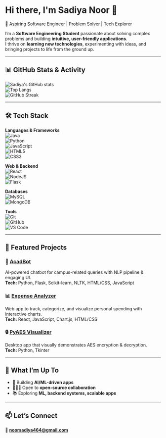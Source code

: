 # Hi there, I'm Sadiya Noor 👋
🚀 Aspiring Software Engineer | Problem Solver | Tech Explorer  

I’m a **Software Engineering Student** passionate about solving complex problems and building **intuitive, user-friendly applications**.  
I thrive on **learning new technologies**, experimenting with ideas, and bringing projects to life from the ground up.  

---

## 📊 GitHub Stats & Activity  

![Sadiya's GitHub stats](https://github-readme-stats.vercel.app/api?username=sadiya595&show_icons=true&theme=radical)  
![Top Langs](https://github-readme-stats.vercel.app/api/top-langs/?username=sadiya595&layout=compact&theme=radical)  
![GitHub Streak](https://streak-stats.demolab.com?user=sadiya595&theme=radical&hide_border=false)  

---

## 🛠️ Tech Stack  

**Languages & Frameworks**  
![Java](https://img.shields.io/badge/Java-ED8B00?style=for-the-badge&logo=java&logoColor=white)  
![Python](https://img.shields.io/badge/Python-3776AB?style=for-the-badge&logo=python&logoColor=white)  
![JavaScript](https://img.shields.io/badge/JavaScript-F7DF1E?style=for-the-badge&logo=javascript&logoColor=black)  
![HTML5](https://img.shields.io/badge/HTML5-E34F26?style=for-the-badge&logo=html5&logoColor=white)  
![CSS3](https://img.shields.io/badge/CSS3-1572B6?style=for-the-badge&logo=css3&logoColor=white)  

**Web & Backend**  
![React](https://img.shields.io/badge/React-20232A?style=for-the-badge&logo=react&logoColor=61DAFB)  
![NodeJS](https://img.shields.io/badge/Node.js-43853D?style=for-the-badge&logo=node.js&logoColor=white)  
![Flask](https://img.shields.io/badge/Flask-000000?style=for-the-badge&logo=flask&logoColor=white)  

**Databases**  
![MySQL](https://img.shields.io/badge/MySQL-005C84?style=for-the-badge&logo=mysql&logoColor=white)  
![MongoDB](https://img.shields.io/badge/MongoDB-4EA94B?style=for-the-badge&logo=mongodb&logoColor=white)  

**Tools**  
![Git](https://img.shields.io/badge/Git-F05032?style=for-the-badge&logo=git&logoColor=white)  
![GitHub](https://img.shields.io/badge/GitHub-181717?style=for-the-badge&logo=github&logoColor=white)  
![VS Code](https://img.shields.io/badge/VS%20Code-0078D4?style=for-the-badge&logo=visual-studio-code&logoColor=white)  

---

## 🚀 Featured Projects  

### 🤖 [AcadBot](https://github.com/sadiya595/AcadBot)  
AI-powered chatbot for campus-related queries with NLP pipeline & engaging UI.  
**Tech:** Python, Flask, Scikit-learn, NLTK, HTML/CSS, JavaScript  

### 📊 [Expense Analyzer](https://github.com/sadiya595/Expense-Analyzer)  
Web app to track, categorize, and visualize personal spending with interactive charts.  
**Tech:** React, JavaScript, Chart.js, HTML/CSS  

### 🔒 [PyAES Visualizer](https://github.com/sadiya595/PyAES-Visualizer)  
Desktop app that visually demonstrates AES encryption & decryption.  
**Tech:** Python, Tkinter  

---

## 🌱 What I’m Up To  
- 🔭 Building **AI/ML-driven apps**  
- 🧑‍🤝‍🧑 Open to **open-source collaboration**  
- 📚 Exploring **ML, backend systems, scalable apps**  

---

## 📫 Let’s Connect  
📧 **noorsadiya464@gmail.com**  
